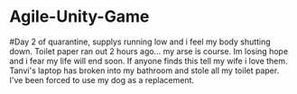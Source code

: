 # Agile-Unity-Game
#Day 2 of quarantine, supplys running low and i feel my body shutting down. Toilet paper ran out 2 hours ago... my arse is course. Im losing hope and i fear my life will end soon. If anyone finds this tell my wife i love them. Tanvi's laptop has broken into my bathroom and stole all my toilet paper. I've been forced to use my dog as a replacement.
